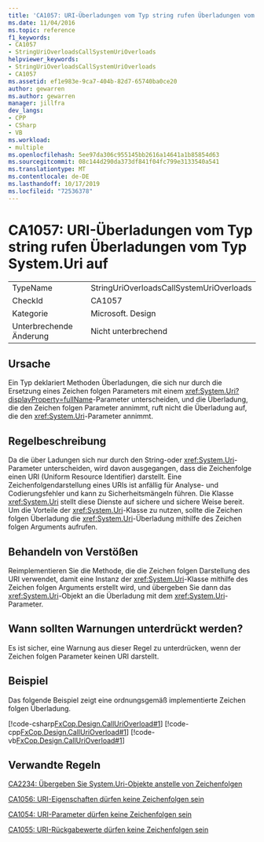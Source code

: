 ```yaml
---
title: 'CA1057: URI-Überladungen vom Typ string rufen Überladungen vom Typ System.Uri auf'
ms.date: 11/04/2016
ms.topic: reference
f1_keywords:
- CA1057
- StringUriOverloadsCallSystemUriOverloads
helpviewer_keywords:
- StringUriOverloadsCallSystemUriOverloads
- CA1057
ms.assetid: ef1e983e-9ca7-404b-82d7-65740ba0ce20
author: gewarren
ms.author: gewarren
manager: jillfra
dev_langs:
- CPP
- CSharp
- VB
ms.workload:
- multiple
ms.openlocfilehash: 5ee97da306c955145bb2616a14641a1b85854d63
ms.sourcegitcommit: 08c144d290da373df841f04fc799e3133540a541
ms.translationtype: MT
ms.contentlocale: de-DE
ms.lasthandoff: 10/17/2019
ms.locfileid: "72536378"
---
```

# <a name="ca1057-string-uri-overloads-call-systemuri-overloads"></a>CA1057: URI-Überladungen vom Typ string rufen Überladungen vom Typ System.Uri auf

|||
|-|-|
|TypeName|StringUriOverloadsCallSystemUriOverloads|
|CheckId|CA1057|
|Kategorie|Microsoft. Design|
|Unterbrechende Änderung|Nicht unterbrechend|

## <a name="cause"></a>Ursache

Ein Typ deklariert Methoden Überladungen, die sich nur durch die Ersetzung eines Zeichen folgen Parameters mit einem <xref:System.Uri?displayProperty=fullName>-Parameter unterscheiden, und die Überladung, die den Zeichen folgen Parameter annimmt, ruft nicht die Überladung auf, die den <xref:System.Uri>-Parameter annimmt.

## <a name="rule-description"></a>Regelbeschreibung
Da die über Ladungen sich nur durch den String-oder <xref:System.Uri>-Parameter unterscheiden, wird davon ausgegangen, dass die Zeichenfolge einen URI (Uniform Resource Identifier) darstellt. Eine Zeichenfolgendarstellung eines URIs ist anfällig für Analyse- und Codierungsfehler und kann zu Sicherheitsmängeln führen. Die Klasse <xref:System.Uri> stellt diese Dienste auf sichere und sichere Weise bereit. Um die Vorteile der <xref:System.Uri>-Klasse zu nutzen, sollte die Zeichen folgen Überladung die <xref:System.Uri>-Überladung mithilfe des Zeichen folgen Arguments aufrufen.

## <a name="how-to-fix-violations"></a>Behandeln von Verstößen
Reimplementieren Sie die Methode, die die Zeichen folgen Darstellung des URI verwendet, damit eine Instanz der <xref:System.Uri>-Klasse mithilfe des Zeichen folgen Arguments erstellt wird, und übergeben Sie dann das <xref:System.Uri>-Objekt an die Überladung mit dem <xref:System.Uri>-Parameter.

## <a name="when-to-suppress-warnings"></a>Wann sollten Warnungen unterdrückt werden?
Es ist sicher, eine Warnung aus dieser Regel zu unterdrücken, wenn der Zeichen folgen Parameter keinen URI darstellt.

## <a name="example"></a>Beispiel
Das folgende Beispiel zeigt eine ordnungsgemäß implementierte Zeichen folgen Überladung.

[!code-csharp[FxCop.Design.CallUriOverload#1](../code-quality/codesnippet/CSharp/ca1057-string-uri-overloads-call-system-uri-overloads_1.cs)]
[!code-cpp[FxCop.Design.CallUriOverload#1](../code-quality/codesnippet/CPP/ca1057-string-uri-overloads-call-system-uri-overloads_1.cpp)]
[!code-vb[FxCop.Design.CallUriOverload#1](../code-quality/codesnippet/VisualBasic/ca1057-string-uri-overloads-call-system-uri-overloads_1.vb)]

## <a name="related-rules"></a>Verwandte Regeln
[CA2234: Übergeben Sie System.Uri-Objekte anstelle von Zeichenfolgen](../code-quality/ca2234.md)

[CA1056: URI-Eigenschaften dürfen keine Zeichenfolgen sein](../code-quality/ca1056.md)

[CA1054: URI-Parameter dürfen keine Zeichenfolgen sein](../code-quality/ca1054.md)

[CA1055: URI-Rückgabewerte dürfen keine Zeichenfolgen sein](../code-quality/ca1055.md)
